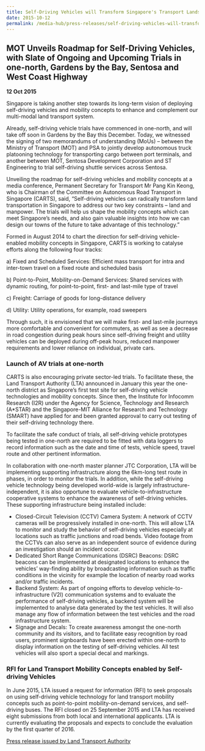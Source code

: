 ```yaml
---
title: Self-Driving Vehicles will Transform Singapore's Transport Landscape
date: 2015-10-12
permalink: /media-hub/press-releases/self-driving-vehicles-will-transform-singapore-s-transport-landscape
---
```

## MOT Unveils Roadmap for Self-Driving Vehicles, with Slate of Ongoing and Upcoming Trials in one-north, Gardens by the Bay, Sentosa and West Coast Highway

**12 Oct 2015**

Singapore is taking another step towards its long-term vision of deploying self-driving vehicles and mobility concepts to enhance and complement our multi-modal land transport system.  
  
Already, self-driving vehicle trials have commenced in one-north, and will take off soon in Gardens by the Bay this December. Today, we witnessed the signing of two memorandums of understanding (MoUs) – between the Ministry of Transport (MOT) and PSA to jointly develop autonomous truck platooning technology for transporting cargo between port terminals, and another between MOT, Sentosa Development Corporation and ST Engineering to trial self-driving shuttle services across Sentosa.  
  
Unveiling the roadmap for self-driving vehicles and mobility concepts at a media conference, Permanent Secretary for Transport Mr Pang Kin Keong, who is Chairman of the Committee on Autonomous Road Transport in Singapore (CARTS), said, “Self-driving vehicles can radically transform land transportation in Singapore to address our two key constraints – land and manpower. The trials will help us shape the mobility concepts which can meet Singapore’s needs, and also gain valuable insights into how we can design our towns of the future to take advantage of this technology.”  
  
Formed in August 2014 to chart the direction for self-driving vehicle-enabled mobility concepts in Singapore, CARTS is working to catalyse efforts along the following four tracks:

a) Fixed and Scheduled Services: Efficient mass transport for intra and inter-town travel on a fixed route and scheduled basis  

b) Point-to-Point, Mobility-on-Demand Services: Shared services with dynamic routing, for point-to-point, first- and last-mile type of travel  

c) Freight: Carriage of goods for long-distance delivery  

d) Utility: Utility operations, for example, road sweepers

Through such, it is envisioned that we will make first- and last-mile journeys more comfortable and convenient for commuters, as well as see a decrease in road congestion during peak hours since self-driving freight and utility vehicles can be deployed during off-peak hours, reduced manpower requirements and lower reliance on individual, private cars.  
  
### Launch of AV trials at one-north  
  
CARTS is also encouraging private sector-led trials. To facilitate these, the Land Transport Authority (LTA) announced in January this year the one-north district as Singapore’s first test site for self-driving vehicle technologies and mobility concepts. Since then, the Institute for Infocomm Research (I2R) under the Agency for Science, Technology and Research (A*STAR) and the Singapore-MIT Alliance for Research and Technology (SMART) have applied for and been granted approval to carry out testing of their self-driving technology there.  
  
To facilitate the safe conduct of trials, all self-driving vehicle prototypes being tested in one-north are required to be fitted with data loggers to record information such as the date and time of tests, vehicle speed, travel route and other pertinent information.  
  
In collaboration with one-north master planner JTC Corporation, LTA will be implementing supporting infrastructure along the 6km-long test route in phases, in order to monitor the trials. In addition, while the self-driving vehicle technology being developed world-wide is largely infrastructure-independent, it is also opportune to evaluate vehicle-to-infrastructure cooperative systems to enhance the awareness of self-driving vehicles. These supporting infrastructure being installed include:

* Closed-Circuit Television (CCTV) Camera System: A network of CCTV cameras will be progressively installed in one-north. This will allow LTA to monitor and study the behavior of self-driving vehicles especially at locations such as traffic junctions and road bends. Video footage from the CCTVs can also serve as an independent source of evidence during an investigation should an incident occur.
* Dedicated Short Range Communications (DSRC) Beacons: DSRC beacons can be implemented at designated locations to enhance the vehicles’ way-finding ability by broadcasting information such as traffic conditions in the vicinity for example the location of nearby road works and/or traffic incidents.
* Backend System: As part of ongoing efforts to develop vehicle-to-infrastructure (V2I) communication systems and to evaluate the performance of self-driving vehicles, a backend system will be implemented to analyse data generated by the test vehicles. It will also manage any flow of information between the test vehicles and the road infrastructure system.
* Signage and Decals: To create awareness amongst the one-north community and its visitors, and to facilitate easy recognition by road users, prominent signboards have been erected within one-north to display information on the testing of self-driving vehicles. All test vehicles will also sport a special decal and markings.

### RFI for Land Transport Mobility Concepts enabled by Self-driving Vehicles
  
In June 2015, LTA issued a request for information (RFI) to seek proposals on using self-driving vehicle technology for land transport mobility concepts such as point-to-point mobility-on-demand services, and self-driving buses. The RFI closed on 25 September 2015 and LTA has received eight submissions from both local and international applicants. LTA is currently evaluating the proposals and expects to conclude the evaluation by the first quarter of 2016.

[Press release issued by Land Transport Authority](https://www.lta.gov.sg/content/ltagov/en/newsroom/2015/10/2/joint-release-by-the-land-transport-authority-lta-mot---self-driving-vehicles-will-transform-singapores-transport-lands.html)